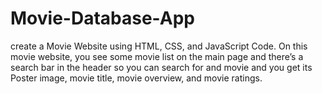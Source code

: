 # Movie-Database-App
create a Movie Website using HTML, CSS, and JavaScript Code. On this movie website, you see some movie list on the main page and there’s a search bar in the header so you can search for and movie and you get its Poster image, movie title, movie overview, and movie ratings.

